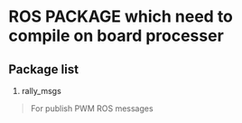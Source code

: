 # ROS PACKAGE which need to compile on board processer
## Package list
1. rally_msgs
> For publish PWM ROS messages